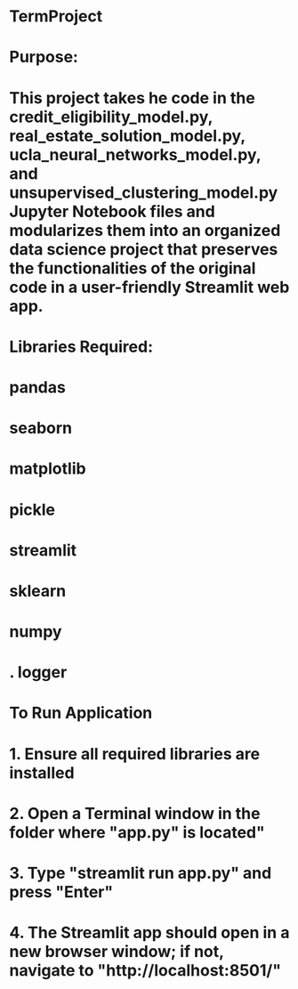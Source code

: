 # TermProject
# Purpose:
# This project takes he code in the credit_eligibility_model.py, real_estate_solution_model.py, ucla_neural_networks_model.py, and unsupervised_clustering_model.py Jupyter Notebook files and modularizes them into an organized data science project that preserves the functionalities of the original code in a user-friendly Streamlit web app.

# Libraries Required:
# pandas
# seaborn 
# matplotlib
# pickle
# streamlit 
# sklearn
# numpy
# . logger



# To Run Application
# 1. Ensure all required libraries are installed
# 2. Open a Terminal window in the folder where "app.py" is located"
# 3. Type "streamlit run app.py" and press "Enter"
# 4. The Streamlit app should open in a new browser window; if not, navigate to "http://localhost:8501/"
